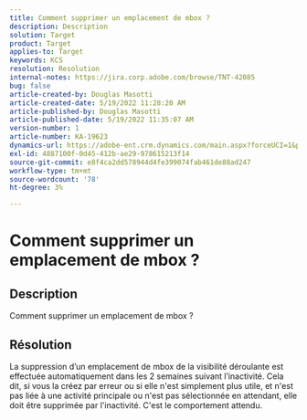 ```yaml
---
title: Comment supprimer un emplacement de mbox ?
description: Description
solution: Target
product: Target
applies-to: Target
keywords: KCS
resolution: Resolution
internal-notes: https://jira.corp.adobe.com/browse/TNT-42085
bug: false
article-created-by: Douglas Masotti
article-created-date: 5/19/2022 11:28:20 AM
article-published-by: Douglas Masotti
article-published-date: 5/19/2022 11:35:07 AM
version-number: 1
article-number: KA-19623
dynamics-url: https://adobe-ent.crm.dynamics.com/main.aspx?forceUCI=1&pagetype=entityrecord&etn=knowledgearticle&id=09bdf6c7-66d7-ec11-a7b5-000d3a3add22
exl-id: 4887100f-0d45-412b-ae29-978615213f14
source-git-commit: e8f4ca2dd578944d4fe399074fab461de88ad247
workflow-type: tm+mt
source-wordcount: '78'
ht-degree: 3%

---
```


# Comment supprimer un emplacement de mbox ?

## Description

Comment supprimer un emplacement de mbox ?

## Résolution


La suppression d’un emplacement de mbox de la visibilité déroulante est effectuée automatiquement dans les 2 semaines suivant l’inactivité. Cela dit, si vous la créez par erreur ou si elle n&#39;est simplement plus utile, et n&#39;est pas liée à une activité principale ou n&#39;est pas sélectionnée en attendant, elle doit être supprimée par l&#39;inactivité. C&#39;est le comportement attendu.
